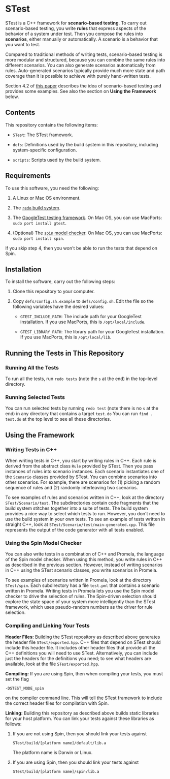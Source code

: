 # STest

STest is a C++ framework for **scenario-based testing**.
To carry out scenario-based testing, you write **rules** that
express aspects of the behavior of a system under test.
Then you compose the rules into **scenarios**, either manually or
automatically. A scenario is a behavior that you want to test.

Compared to traditional methods of writing tests, scenario-based
testing is more modular and structured, because you can combine the
same rules into different scenarios.
You can also generate scenarios automatically from rules.
Auto-generated scenarios typically provide much more state and
path coverage than it is possible to achieve with purely hand-written tests.

Section 4.2 of [this paper](https://digitalcommons.usu.edu/smallsat/2018/all2018/328/)
describes the idea of scenario-based testing and provides some
examples.
See also the section on **Using the Framework** below.

## Contents

This repository contains the following items:

* `STest`: The STest framework.

* `defs`: Definitions used by the build system in this repository,
including system-specific configuration.

* `scripts`: Scripts used by the build system.

## Requirements

To use this software, you need the following:

1. A Linux or Mac OS environment.

2. The [`redo` build system](https://github.com/bocchino/redo).

3. The [GoogleTest testing framework](https://github.com/google/googletest).
   On Mac OS, you can use MacPorts: `sudo port install gtest`.

4. (Optional) The [`spin` model checker](http://spinroot.com/spin/whatispin.html).
   On Mac OS, you can use MacPorts: `sudo port install spin`.

If you skip step 4, then you won't be able to run the tests that depend
on Spin.

## Installation

To install the software, carry out the following steps:

1. Clone this repository to your computer.

2. Copy `defs/config.sh.example` to `defs/config.sh`.
   Edit the file so the following variables have the desired values:

   * `GTEST_INCLUDE_PATH`: The include path for your GoogleTest installation.
     If you use MacPorts, this is `/opt/local/include`.

   * `GTEST_LIBRARY_PATH`: The library path for your GoogleTest installation.
     If you use MacPorts, this is `/opt/local/lib`.

## Running the Tests in This Repository

### Running All the Tests

To run all the tests, run `redo tests` (note the `s` at the end)
in the top-level directory.

### Running Selected Tests

You can run selected tests by running `redo test` (note there is
no `s` at the end) in any directory that contains a target `test.do`
You can run `find . test.do` at the top level to see all these
directories.

## Using the Framework

### Writing Tests in C++

When writing tests in C++, you start by writing rules in C++.
Each rule is derived from the abstract class `Rule` provided by STest.
Then you pass instances of rules into scenario instances.
Each scenario instantiates one of the `Scenario` classes provided
by STest.
You can combine scenarios into other scenarios.
For example, there are scenarios for (1) picking a random sequence of
rules and (2) randomly interleaving two scenarios.

To see examples of rules and scenarios written in C++, look at the directory
`STest/Scenario/test`. The subdirectories contain
code fragments that the build system stitches together into a suite of
tests. The build system provides a nice way to select
which tests to run. However, you don't need to use the
build system in your own tests. To see an example of tests written in straight
C++, look at `STest/Scenario/test/main-generated.cpp`. This file
represents the output of the code generator with all tests enabled.

### Using the Spin Model Checker

You can also write tests in a combination of C++ and Promela, the
language of the Spin model checker.
When using this method, you write rules in C++ as described in
the previous section.
However, instead of writing scenarios in C++ using the STest scenario
classes, you write scenarios in Promela.

To see examples of scenarios written in Promela, look at the directory
`STest/spin`. Each subdirectory has a file `test.pml` that contains
a scenario written in Promela.
Writing tests in Promela lets you use the Spin model checker to drive
the selection of rules. The Spin-driven selection should explore the
state space of your system more intelligently than the STest framework,
which uses pseudo-random numbers as the driver for rule selection.

### Compiling and Linking Your Tests

**Header Files:**
Building the STest repository as described above generates the
header file `STest/exported.hpp`.
C++ files that depend on STest should include this header file.
It includes other header files that provide all
the C++ definitions you will need to use STest. Alternatively, you
can include just the headers for the definitions you need; to see what
headers are available, look at the file `STest/exported.hpp`.

**Compiling:** If you are using Spin, then when compiling your tests,
you must set the flag
```
-DSTEST_MODE_spin
```
on the compiler command line. This will tell the STest framework to include
the correct header files for compilation with Spin.

**Linking:** Building this repository as described above builds static
libraries for your host platform.
You can link your tests against these libraries as follows:

1. If you are not using Spin, then you should link your tests against
   ```
   STest/build/[platform name]/default/lib.a
   ```
   The platform name is Darwin or Linux.

2. If you are using Spin, then you should link your tests against
   ```
   STest/build/[platform name]/spin/lib.a
   ```

